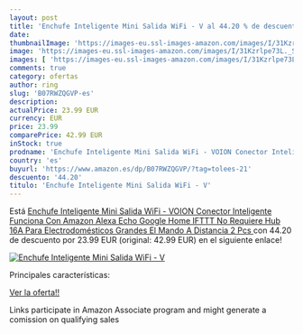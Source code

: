 ```yaml
---
layout: post
title: 'Enchufe Inteligente Mini Salida WiFi - V al 44.20 % de descuento'
date: 
thumbnailImage: 'https://images-eu.ssl-images-amazon.com/images/I/31Kzrlpe73L._SL200_.jpg'
image: 'https://images-eu.ssl-images-amazon.com/images/I/31Kzrlpe73L._SL200_.jpg'
images: [ 'https://images-eu.ssl-images-amazon.com/images/I/31Kzrlpe73L._SL200_.jpg' ]
comments: true
category: ofertas
author: ring
slug: 'B07RWZQGVP-es'
description:
actualPrice: 23.99 EUR
currency: EUR
price: 23.99
comparePrice: 42.99 EUR
inStock: true
prodname: 'Enchufe Inteligente Mini Salida WiFi - VOION Conector Inteligente Funciona Con Amazon Alexa  Echo  Google Home  IFTTT  No Requiere Hub  16A Para Electrodomésticos Grandes  El Mando A Distancia  2 Pcs '
country: 'es'
buyurl: 'https://www.amazon.es/dp/B07RWZQGVP/?tag=tolees-21'
descuento: '44.20'
titulo: 'Enchufe Inteligente Mini Salida WiFi - V'
---
```


Está [Enchufe Inteligente Mini Salida WiFi - VOION Conector Inteligente Funciona Con Amazon Alexa  Echo  Google Home  IFTTT  No Requiere Hub  16A Para Electrodomésticos Grandes  El Mando A Distancia  2 Pcs ](https://www.amazon.es/dp/B07RWZQGVP/?tag=tolees-21) con 44.20 de descuento por 23.99 EUR (original: 42.99 EUR) en el siguiente enlace!

[![Enchufe Inteligente Mini Salida WiFi - V](https://images-eu.ssl-images-amazon.com/images/I/31Kzrlpe73L._SL200_.jpg)](https://www.amazon.es/dp/B07RWZQGVP/?tag=tolees-21)

Principales características:


[Ver la oferta!!](https://www.amazon.es/dp/B07RWZQGVP/?tag=tolees-21)

Links participate in Amazon Associate program and might generate a comission on qualifying sales


